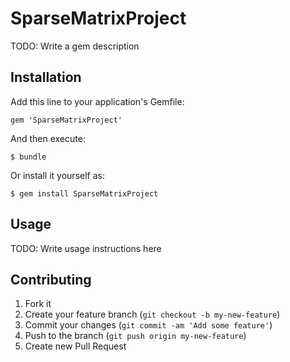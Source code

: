 # SparseMatrixProject

TODO: Write a gem description

## Installation

Add this line to your application's Gemfile:

    gem 'SparseMatrixProject'

And then execute:

    $ bundle

Or install it yourself as:

    $ gem install SparseMatrixProject

## Usage

TODO: Write usage instructions here

## Contributing

1. Fork it
2. Create your feature branch (`git checkout -b my-new-feature`)
3. Commit your changes (`git commit -am 'Add some feature'`)
4. Push to the branch (`git push origin my-new-feature`)
5. Create new Pull Request
